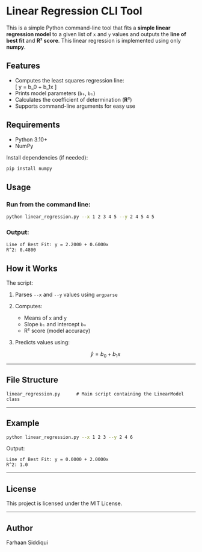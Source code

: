 # Linear Regression CLI Tool

This is a simple Python command-line tool that fits a **simple linear regression model** to a given list of `x` and `y` values and outputs the **line of best fit** and **R² score**. This linear regression is implemented using only **numpy**.

## Features

- Computes the least squares regression line:  
  \[
  y = b_0 + b_1x
  \]
- Prints model parameters (`b₀`, `b₁`)
- Calculates the coefficient of determination (**R²**)
- Supports command-line arguments for easy use

## Requirements

- Python 3.10+
- NumPy

Install dependencies (if needed):

```bash
pip install numpy
````

## Usage

### Run from the command line:

```bash
python linear_regression.py --x 1 2 3 4 5 --y 2 4 5 4 5
```

### Output:

```
Line of Best Fit: y = 2.2000 + 0.6000x
R^2: 0.4800
```

## How it Works

The script:

1. Parses `--x` and `--y` values using `argparse`
2. Computes:

   * Means of `x` and `y`
   * Slope `b₁` and intercept `b₀`
   * R² score (model accuracy)
3. Predicts values using:

   $$
   \hat{y} = b_0 + b_1x
   $$

---

## File Structure

```
linear_regression.py      # Main script containing the LinearModel class
```

---

## Example

```bash
python linear_regression.py --x 1 2 3 --y 2 4 6
```

Output:

```
Line of Best Fit: y = 0.0000 + 2.0000x
R^2: 1.0
```

---

## License

This project is licensed under the MIT License.

---

## Author

Farhaan Siddiqui
